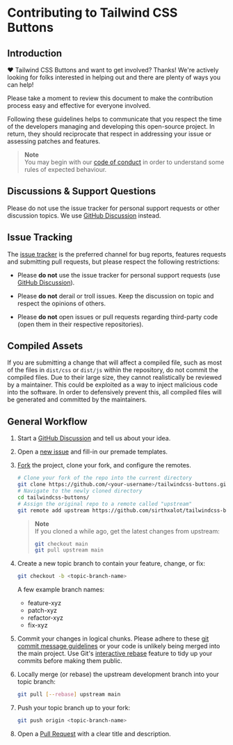 Contributing to Tailwind CSS Buttons
================================================================================

Introduction
--------------------------------------------------------------------------------

♥ Tailwind CSS Buttons and want to get involved? Thanks! We're actively
looking for folks interested in helping out and there are plenty
of ways you can help!

Please take a moment to review this document to make the contribution 
process easy and effective for everyone involved.

Following these guidelines helps to communicate that you respect
the time of the developers managing and developing this open-source
project. In return, they should reciprocate that respect in 
addressing your issue or assessing patches and features.

> **Note**  
> You may begin with our [code of conduct] in order to understand some rules of expected behaviour.

Discussions & Support Questions
--------------------------------------------------------------------------------

Please do not use the issue tracker for personal support requests 
or other discussion topics. We use [GitHub Discussion] instead.

Issue Tracking
--------------------------------------------------------------------------------

The [issue tracker] is the preferred channel for bug reports, 
features requests and submitting pull requests, but please 
respect the following restrictions:

- Please **do not** use the issue tracker for personal support requests 
  (use [GitHub Discussion]).

- Please **do not** derail or troll issues. Keep the discussion on topic 
  and respect the opinions of others.

- Please **do not** open issues or pull requests regarding third-party code 
  (open them in their respective repositories).

Compiled Assets
--------------------------------------------------------------------------------

If you are submitting a change that will affect a compiled file, 
such as most of the files in `dist/css` or `dist/js` 
within the repository, do not commit the compiled files. Due to 
their large size, they cannot realistically be reviewed by a 
maintainer. This could be exploited as a way to inject malicious 
code into the software. In order to defensively prevent this, 
all compiled files will be generated and committed by the maintainers.

General Workflow
--------------------------------------------------------------------------------

1. Start a [GitHub Discussion] and tell us about your idea.

2. Open a [new issue][new issue] and fill-in our premade templates.

3. [Fork] the project, clone your fork, and configure the remotes.

   ```bash
   # Clone your fork of the repo into the current directory
   git clone https://github.com/<your-username>/tailwindcss-buttons.git
   # Navigate to the newly cloned directory
   cd tailwindcss-buttons/
   # Assign the original repo to a remote called "upstream"
   git remote add upstream https://github.com/sirthxalot/tailwindcss-buttons.git
   ```

   > **Note**  
   > If you cloned a while ago, get the latest changes from upstream:
   > ```bash
   > git checkout main
   > git pull upstream main
   > ```

4. Create a new topic branch to contain your feature, change, or fix:

   ```bash
   git checkout -b <topic-branch-name>
   ```

   A few example branch names:
   - feature-xyz
   - patch-xyz
   - refactor-xyz
   - fix-xyz

5. Commit your changes in logical chunks. Please adhere to these 
   [git commit message guidelines] or your code is unlikely being 
   merged into the main project. Use Git's [interactive rebase] 
   feature to tidy up your commits before making them public.

6. Locally merge (or rebase) the upstream development branch into 
   your topic branch:

   ```bash
   git pull [--rebase] upstream main
   ```

7. Push your topic branch up to your fork:

   ```bash
   git push origin <topic-branch-name>
   ```

8. Open a [Pull Request] with a clear title and description.     

<!--                            that's all folks!                            -->

[code of conduct]: https://github.com/sirthxalot/tailwindcss-buttons/blob/main/.github/CODE_OF_CONDUCT.md#contributor-covenant-code-of-conduct
[github discussion]: https://github.com/sirthxalot/tailwindcss-buttons/discussions/
[issue tracker]: https://github.com/sirthxalot/tailwindcss-buttons/issues/
[new issue]: https://github.com/sirthxalot/tailwindcss-buttons/issues/new/choose/

[fork]: https://docs.github.com/de/get-started/quickstart/fork-a-repo
[git commit message guidelines]: https://tbaggery.com/2008/04/19/a-note-about-git-commit-messages.html
[interactive rebase]: https://help.github.com/articles/about-git-rebase/
[pull request]: https://help.github.com/articles/using-pull-requests/
[psr-2]: https://github.com/php-fig/fig-standards/blob/master/accepted/psr-2-coding-style-guide.md
[psr-4]: https://github.com/php-fig/fig-standards/blob/master/accepted/psr-4-autoloader.md

[styleci]: https://styleci.io
[laravel's best practices by alexeymezenin]: https://github.com/alexeymezenin/laravel-best-practices#contents
[markdown syntax]: https://vuepress.vuejs.org/guide/markdown.html
[vuepress]: https://vuepress.vuejs.org/
[node.js]: https://nodejs.org/en/
[npm]: https://www.npmjs.com/
[yarn]: https://yarnpkg.com/
[build-in server]: https://vuepress.vuejs.org/guide/#how-it-works
[phpunit]: https://phpunit.de/
[phpunit doc]: https://phpunit.de/documentation.html
[testbench]: https://packages.tools/testbench/getting-started/introduction.html
[composer]: https://getcomposer.org
[phpunit doc config]: https://phpunit.readthedocs.io/en/9.5/configuration.html
[phpunit doc test cases]: https://phpunit.readthedocs.io/en/9.5/writing-tests-for-phpunit.html
[editorconfig]: https://editorconfig.org/
